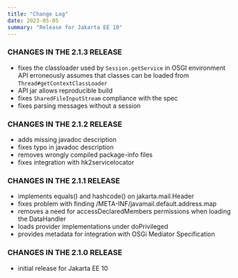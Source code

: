 ```yaml
---
title: "Change Log"
date: 2023-05-05
summary: "Release for Jakarta EE 10"
---
```


### CHANGES IN THE 2.1.3 RELEASE

* fixes the classloader used by `Session.getService` in OSGI environment
  API erroneously assumes that classes can be loaded from `Thread#getContextClassLoader`
* API jar allows reproducible build
* fixes `SharedFileInputStream` compliance with the spec
* fixes parsing messages without a session
 
### CHANGES IN THE 2.1.2 RELEASE

* adds missing javadoc description
* fixes typo in javadoc description
* removes wrongly compiled package-info files
* fixes integration with hk2servicelocator

### CHANGES IN THE 2.1.1 RELEASE

* implements equals() and hashcode() on jakarta.mail.Header
* fixes problem with finding /META-INF/javamail.default.address.map
* removes a need for accessDeclaredMembers permissions when loading the DataHandler
* loads provider implementations under doPrivileged
* provides metadata for integration with OSGi Mediator Specification

### CHANGES IN THE 2.1.0 RELEASE

* initial release for Jakarta EE 10